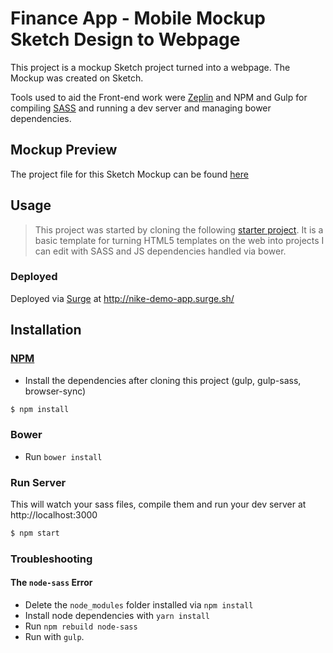 # Finance App - Mobile Mockup Sketch Design to Webpage 
This project is a mockup Sketch project turned into a webpage. The Mockup was created on Sketch.

Tools used to aid the Front-end work were [Zeplin](https://zeplin.io/) and NPM and Gulp for compiling [SASS](http://sass-lang.com/) and running a dev server and managing bower dependencies.

## Mockup Preview

<!-- [![Mockup Preview](https://preview.ibb.co/gJM6hw/nike_mockup.jpg)](https://preview.ibb.co/gJM6hw/nike_mockup.jpg) -->

The project file for this Sketch Mockup can be found [here](https://www.dropbox.com/s/z2joborck7ss21z/nikeredesign.sketch) 


## Usage
> This project was started by cloning the following [starter project](https://github.com/Christianq010/sass_starter_pack). It is a basic template for turning HTML5 templates on the web into projects I can edit with SASS and JS dependencies handled via bower.


### Deployed
Deployed via [Surge](https://surge.sh/) at http://nike-demo-app.surge.sh/


## Installation

### [NPM](https://docs.npmjs.com/cli/install)
* Install the dependencies after cloning this project (gulp, gulp-sass, browser-sync)

```sh
$ npm install
```

### Bower
* Run `bower install`

### Run Server
This will watch your sass files, compile them and run your dev server at http://localhost:3000

```sh
$ npm start
```

### Troubleshooting
#### The `node-sass` Error
* Delete the `node_modules` folder installed via `npm install`
* Install node dependencies with `yarn install`
* Run `npm rebuild node-sass`
* Run with `gulp`.
